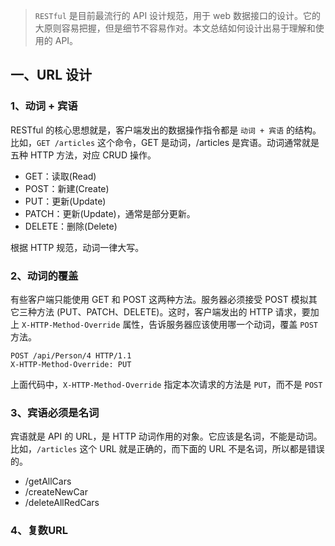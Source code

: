 > `RESTful` 是目前最流行的 API 设计规范，用于 web 数据接口的设计。它的大原则容易把握，但是细节不容易作对。本文总结如何设计出易于理解和使用的 API。

## 一、URL 设计
### 1、动词 + 宾语
RESTful 的核心思想就是，客户端发出的数据操作指令都是 `动词 + 宾语` 的结构。比如，`GET /articles` 这个命令，GET 是动词，/articles 是宾语。动词通常就是五种 HTTP 方法，对应 CRUD 操作。
* GET：读取(Read)
* POST：新建(Create)
* PUT：更新(Update)
* PATCH：更新(Update)，通常是部分更新。
* DELETE：删除(Delete)

根据 HTTP 规范，动词一律大写。

### 2、动词的覆盖
有些客户端只能使用 GET 和 POST 这两种方法。服务器必须接受 POST 模拟其它三种方法 (PUT、PATCH、DELETE)。这时，客户端发出的 HTTP 请求，要加上 `X-HTTP-Method-Override` 属性，告诉服务器应该使用哪一个动词，覆盖 `POST` 方法。
```
POST /api/Person/4 HTTP/1.1
X-HTTP-Method-Override: PUT
```
上面代码中，`X-HTTP-Method-Override` 指定本次请求的方法是 `PUT`，而不是 `POST`

### 3、宾语必须是名词
宾语就是 API 的 URL，是 HTTP 动词作用的对象。它应该是名词，不能是动词。比如，`/articles` 这个 URL 就是正确的，而下面的 URL 不是名词，所以都是错误的。
* /getAllCars
* /createNewCar
* /deleteAllRedCars

### 4、复数URL

